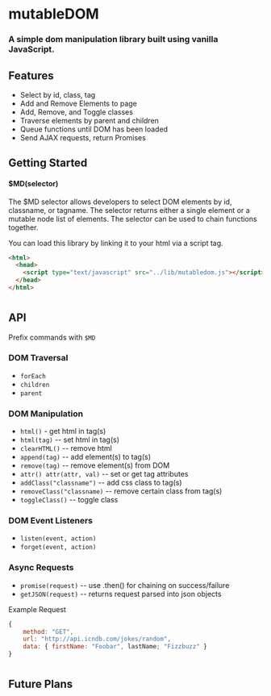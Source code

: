 # mutableDOM

### A simple dom manipulation library built using vanilla JavaScript.

## Features
* Select by id, class, tag
* Add and Remove Elements to page
* Add, Remove, and Toggle classes
* Traverse elements by parent and children
* Queue functions until DOM has been loaded
* Send AJAX requests, return Promises

## Getting Started
#### $MD(selector)

The $MD selector allows developers to select DOM elements by id, classname, or tagname.  The selector returns either a single element or a mutable node list of elements.  The selector can be used to chain functions together.

You can load this library by linking it to your html via a script tag.

``` html
<html>
  <head>
    <script type="text/javascript" src="../lib/mutabledom.js"></script>
  </head>
</html>
```
#
## API
Prefix commands with `$MD`
### DOM Traversal
* `forEach`
* `children`
* `parent`
### DOM Manipulation
* `html()` - get html in tag(s)
* `html(tag)` -- set html in tag(s)
* `clearHTML()` -- remove html
* `append(tag)` -- add element(s) to tag(s)
* `remove(tag)` -- remove element(s) from DOM
* `attr() attr(attr, val)` -- set or get tag attributes
* `addClass("classname")` -- add css class to tag(s)
* `removeClass("classname)` -- remove certain class from tag(s)
* `toggleClass()` -- toggle class
### DOM Event Listeners
* `listen(event, action)`
* `forget(event, action)`
### Async Requests
* `promise(request)` -- use .then() for chaining on success/failure
* `getJSON(request)` -- returns request parsed into json objects

Example Request
``` js
{
    method: "GET",
    url: "http://api.icndb.com/jokes/random",
    data: { firstName: "Foobar", lastName; "Fizzbuzz" }
}
````
#
## Future Plans 